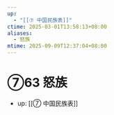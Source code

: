 ```yaml
---
up:
  - "[[⑦ 中国民族表]]"
ctime: 2025-03-01T13:58:13+08:00
aliases:
  - 怒族
mtime: 2025-09-09T12:37:04+08:00
---
```


# ⑦63 怒族

- up: [[⑦ 中国民族表]]
